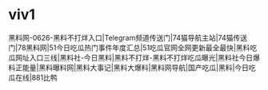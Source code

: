 # viv1
黑料网-0626-黑料不打烊入口|Telegram频道传送门|74猫导航主站|74猫传送门|78黑料网|51今日吃瓜热门事件年度汇总|51吃瓜官网全网更新最全最快|黑料吃瓜网址入口三线|黑料社-今日黑料|黑料不打烊-黑料不打烊吃瓜曝光|黑料社今日爆料正能量|黑料曝料网|黑料大事记|黑料大爆料|黑料网导航|国产吃瓜|黑料|今日吃瓜在线|881比鸭
